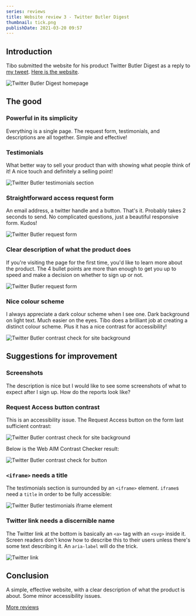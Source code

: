 ```yaml
---
series: reviews
title: Website review 3 - Twitter Butler Digest
thumbnail: tick.png
publishDate: 2021-03-20 09:57
---
```


## Introduction

Tibo submitted the website for his product Twitter Butler Digest as a reply to [my tweet](https://twitter.com/SavvasStephnds/status/1372827437290172424). [Here is the website](https://digest.tweetbutler.com/).

![Twitter Butler Digest homepage](/assets/twitterbutler-home.png)

## The good

### Powerful in its simplicity

Everything is a single page. The request form, testimonials, and descriptions are all together. Simple and effective!

### Testimonials

What better way to sell your product than with showing what people think of it! A nice touch and definitely a selling point!

![Twitter Butler testimonials section](/assets/twitterbutler-testimonials.png)

### Straightforward access request form

An email address, a twitter handle and a button. That's it. Probably takes 2 seconds to send. No complicated questions, just a beautiful responsive form. Kudos!

![Twitter Butler request form](/assets/twitterbutler-form.png)

### Clear description of what the product does

If you're visiting the page for the first time, you'd like to learn more about the product. The 4 bullet points are more than enough to get you up to speed and make a decision on whether to sign up or not.

![Twitter Butler request form](/assets/twitterbutler-description.png)

### Nice colour scheme

I always appreciate a dark colour scheme when I see one. Dark background on light text. Much easier on the eyes. Tibo does a brilliant job at creating a distinct colour scheme. Plus it has a nice contrast for accessibility!

![Twitter Butler contrast check for site background](/assets/twitterbutler-contrast1.png)

## Suggestions for improvement

### Screenshots

The description is nice but I would like to see some screenshots of what to expect after I sign up. How do the reports look like?

### Request Access button contrast

This is an accessibility issue. The Request Access button on the form last sufficient contrast:

![Twitter Butler contrast check for site background](/assets/twitterbutler-button.png)

Below is the Web AIM Contrast Checker result:

![Twitter Butler contrast check for button](/assets/twitterbutler-contrast2.png)

### `<iframe>` needs a title

The testimonials section is surrounded by an `<iframe>` element. `iframe`s need a `title` in order to be fully accessible:

![Twitter Butler testimonials iframe element](/assets/twitterbutler-iframe.png)

### Twitter link needs a discernible name

The Twitter link at the bottom is basically an `<a>` tag with an `<svg>` inside it. Screen readers don't know how to describe this to their users unless there's some text describing it. An `aria-label` will do the trick.

![Twitter link](/assets/twitterbutler-twlink.png)

## Conclusion

A simple, effective website, with a clear description of what the product is about. Some minor accessibility issues.

[More reviews](/reviews)